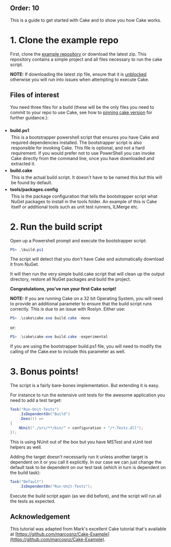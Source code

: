 Order: 10
---

This is a guide to get started with Cake and to show you how Cake works.

# 1. Clone the example repo

First, clone the [example repository](https://github.com/cake-build/example) 
or download the latest zip.  This repository contains a simple project and all 
files necessary to run the cake script.

**NOTE:** If downloading the latest zip file, ensure that it 
is [unblocked](http://www.howtogeek.com/70012/what-causes-the-file-downloaded-from-the-internet-warning-and-how-can-i-easily-remove-it/) 
otherwise you will run into issues when attempting to execute Cake.

## Files of interest

You need three files for a build (these will be the only files you need to 
commit to your repo to use Cake, see how to [pinning cake version](http://cakebuild.net/docs/tutorials/extending-the-bootstrapper) for further guidance.):

<ul class="fa-ul" style="padding-left: 0px; padding-top: 10px;">
    <li style="padding-left: 0px">
        <i class="fa-li fa fa-file-o"></i><b>build.ps1</b>
        <ul style="padding-left: 0px; list-style-type: none;">
            <li style="padding-left: 3px; margin-top: 5px;">
                This is a bootstrapper powershell script that ensures you have 
                Cake and required dependencies installed. The bootstrapper 
                script is also responsible for invoking Cake.  This file is optional, 
                and not a hard requirement.  If you would prefer not to use PowerShell
                you can invoke Cake directly from the command line, once you have downloaded
                and extracted it. 
            </li>
        </ul>
    </li>
    <li style="padding-left: 0px; margin-top: 5px;">
        <i class="fa-li fa fa-file-o"></i><b>build.cake</b>
        <ul style="padding-left: 0px; list-style-type: none;">
            <li style="padding-left: 3px; margin-top: 5px;">
                This is the actual build script. It doesn't have to be named 
                this but this will be found by default.
            </li>
        </ul>
    </li>
    <li style="padding-left: 0px; margin-top: 5px;">
        <i class="fa-li fa fa-file-o"></i><b>tools/packages.config</b>
        <ul style="padding-left: 0px; list-style-type: none;">
            <li style="padding-left: 3px; margin-top: 5px;">
                This is the package configuration that tells the 
                bootstrapper script what NuGet packages to install in 
                the tools folder. An example of this is Cake itself or 
                additional tools such as unit test runners, ILMerge etc.
            </li>
        </ul>
    </li>
</ul>

# 2. Run the build script

Open up a Powershell prompt and execute the bootstrapper script:

```powershell
PS> .\build.ps1
```

The script will detect that you don't have Cake and automatically download 
it from NuGet. 

It will then run the very simple build.cake script that will clean up 
the output directory, restore all NuGet packages and build the project. 

**Congratulations, you've run your first Cake script!**

**NOTE:** If you are running Cake on a 32 bit Operating System, you will need to provide an additional 
parameter to ensure that the build script runs correctly.  This is due to an issue with Roslyn.  Either use:

```powershell
PS> .\cake\cake.exe build.cake -mono
```

or:

```powershell
PS> .\cake\cake.exe build.cake -experimental
```

If you are using the bootstrapper build.ps1 file, you will need to modify the calling of the Cake.exe 
to include this parameter as well.

# 3. Bonus points!

The script is a fairly bare-bones implementation. But extending it is easy.

For instance to run the extensive unit tests for the awesome application 
you need to add a test target:

```csharp
Task("Run-Unit-Tests")
    .IsDependentOn("Build")
    .Does(() =>
{
    NUnit("./src/**/bin/" + configuration + "/*.Tests.dll");
});
```

This is using NUnit out of the box but you have MSTest and xUnit 
test helpers as well. 

Adding the target doesn't necessarily run it unless another target is 
dependent on it or you call it explicitly. In our case we can just 
change the default task to be dependent on our test task 
(which in turn is dependent on the build task):

```csharp
Task("Default")
    .IsDependentOn("Run-Unit-Tests");
```

Execute the build script again (as we did before), and the script 
will run all the tests as expected.

## Acknowledgement

This tutorial was adapted from Mark's excellent Cake tutorial that's 
available at [https://github.com/marcosnz/Cake-Example](https://github.com/marcosnz/Cake-Example).
